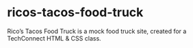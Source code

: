 # ricos-tacos-food-truck

Rico’s Tacos Food Truck is a mock food truck site, created for a TechConnect HTML & CSS class.
